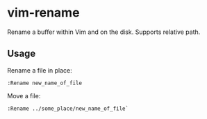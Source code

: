vim-rename
==========

Rename a buffer within Vim and on the disk. Supports relative path.

Usage
-----

Rename a file in place:
```viml
:Rename new_name_of_file
```

Move a file:
```viml
:Rename ../some_place/new_name_of_file`
```
